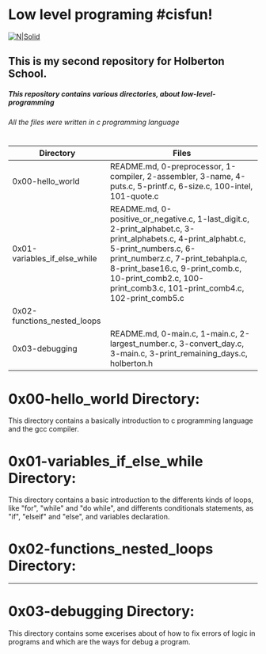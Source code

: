 # Low level programing #cisfun!
[![N|Solid](https://i.ibb.co/dmzLRRm/prueba-img2.png)](#)


## This is my second repository for Holberton School.
##### This repository contains various directories, about low-level-programming
###### All the files were written in c programming language
#
#
#

|						 Directory						|		                                                                                                                                                  Files                                                                                                                  |
|-------------------------------------------------------------------------------------------------------|----------------------------------------------------------------------------------------------------------------------------------------------------------------------------------------------------------------------------------------------------------------------------------------|
|					 0x00-hello_world						| README.md, 0-preprocessor, 1-compiler, 2-assembler, 3-name, 4-puts.c, 5-printf.c, 6-size.c, 100-intel, 101-quote.c                                                                                                                                                                     |
| 					 0x01-variables_if_else_while 					| README.md, 0-positive_or_negative.c, 1-last_digit.c, 2-print_alphabet.c, 3-print_alphabets.c, 4-print_alphabt.c, 5-print_numbers.c, 6-print_numberz.c, 7-print_tebahpla.c, 8-print_base16.c, 9-print_comb.c, 10-print_comb2.c, 100-print_comb3.c, 101-print_comb4.c, 102-print_comb5.c |
|					 0x02-functions_nested_loops 					| |
| 					 0x03-debugging							| README.md, 0-main.c, 1-main.c, 2-largest_number.c, 3-convert_day.c, 3-main.c, 3-print_remaining_days.c, holberton.h                                           |

# 0x00-hello_world Directory:

This directory contains a basically introduction to c programming language and the gcc compiler.

# 0x01-variables_if_else_while Directory:

This directory contains a basic introduction to the differents kinds of loops, like "for", "while" and "do while", and differents conditionals statements, as "if", "elseif" and "else", and variables declaration.

# 0x02-functions_nested_loops Directory:

----------------------------------------

# 0x03-debugging Directory:

This directory contains some excerises about of how to fix errors of logic in programs and which are the ways for debug a program.